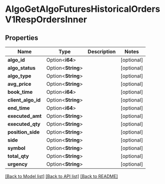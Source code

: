 # AlgoGetAlgoFuturesHistoricalOrdersV1RespOrdersInner

## Properties

Name | Type | Description | Notes
------------ | ------------- | ------------- | -------------
**algo_id** | Option<**i64**> |  | [optional]
**algo_status** | Option<**String**> |  | [optional]
**algo_type** | Option<**String**> |  | [optional]
**avg_price** | Option<**String**> |  | [optional]
**book_time** | Option<**i64**> |  | [optional]
**client_algo_id** | Option<**String**> |  | [optional]
**end_time** | Option<**i64**> |  | [optional]
**executed_amt** | Option<**String**> |  | [optional]
**executed_qty** | Option<**String**> |  | [optional]
**position_side** | Option<**String**> |  | [optional]
**side** | Option<**String**> |  | [optional]
**symbol** | Option<**String**> |  | [optional]
**total_qty** | Option<**String**> |  | [optional]
**urgency** | Option<**String**> |  | [optional]

[[Back to Model list]](../README.md#documentation-for-models) [[Back to API list]](../README.md#documentation-for-api-endpoints) [[Back to README]](../README.md)


